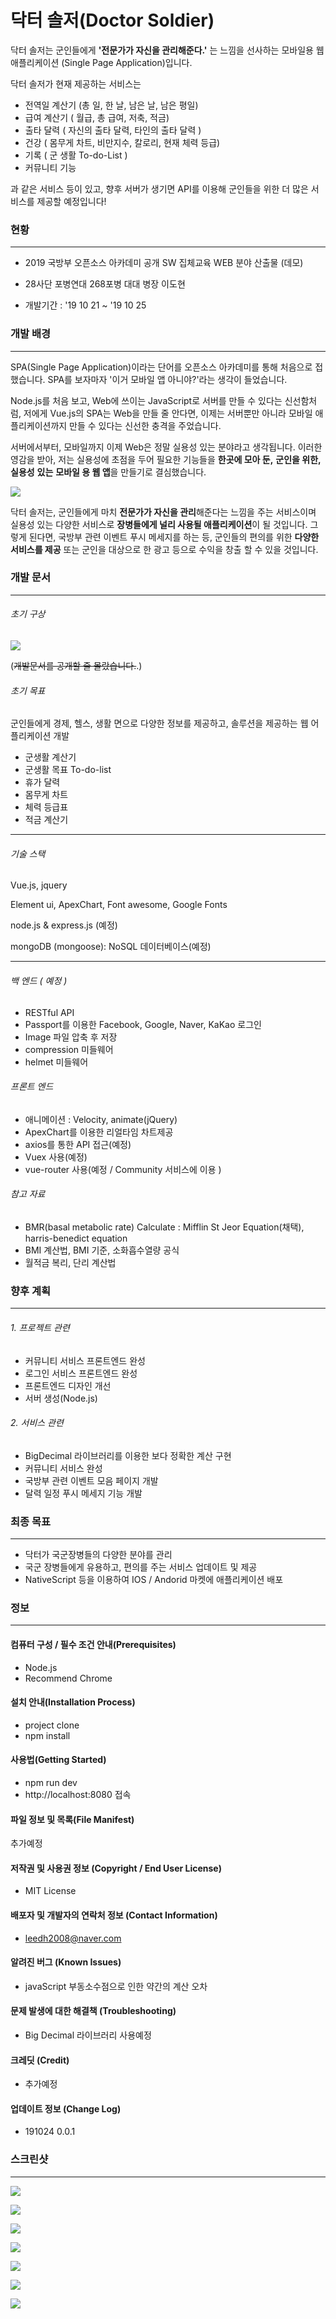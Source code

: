 # 닥터 솔저(Doctor Soldier)

닥터 솔저는 군인들에게 **'전문가가 자신을 관리해준다.'** 는 느낌을 선사하는 모바일용 웹 애플리케이션 (Single Page Application)입니다.

닥터 솔저가 현재 제공하는 서비스는

- 전역일 계산기 (총 일,  한 날, 남은 날, 남은 평일)
- 급여 계산기 ( 월급, 총 급여, 저축, 적금)
- 출타 달력 ( 자신의 출타 달력, 타인의 출타 달력  )
- 건강 ( 몸무게 차트, 비만지수, 칼로리, 현재 체력 등급)
- 기록 ( 군 생활 To-do-List )
- 커뮤니티 기능

과 같은 서비스 등이 있고, 향후 서버가 생기면 API를 이용해 군인들을 위한 더 많은 서비스를 제공할 예정입니다!

### 현황

------

- 2019 국방부 오픈소스 아카데미 공개 SW 집체교육 WEB 분야 산출물 (데모) 

- 28사단 포병연대 268포병 대대 병장 이도현
- 개발기간 : '19 10 21 ~ '19 10 25

### 개발 배경 

------

 SPA(Single Page Application)이라는 단어를 오픈소스 아카데미를 통해 처음으로 접했습니다. SPA를 보자마자 '이거 모바일 앱 아니야?'라는 생각이 들었습니다. 

 Node.js를 처음 보고, Web에 쓰이는 JavaScript로 서버를 만들 수 있다는 신선함처럼, 저에게 Vue.js의 SPA는 Web을 만들 줄 안다면, 이제는 서버뿐만 아니라 모바일 애플리케이션까지 만들 수 있다는 신선한 충격을 주었습니다.

 서버에서부터, 모바일까지 이제 Web은 정말 실용성 있는 분야라고 생각됩니다. 이러한 영감을 받아, 저는 실용성에 초점을 두어 필요한 기능들을 **한곳에 모아 둔,** **군인을 위한, 실용성** **있는** **모바일 용 웹 앱**을 만들기로 결심했습니다.

![](https://drive.google.com/uc?export=view&id=1Vr-g32liMfnXJkwY6El8Nw8Z6QVaFbI2)

 닥터 솔저는, 군인들에게 마치 **전문가가 자신을 관리**해준다는 느낌을 주는 서비스이며 실용성 있는 다양한 서비스로 **장병들에게 널리 사용될 애플리케이션**이 될 것입니다. 그렇게 된다면, 국방부 관련 이벤트 푸시 메세지를 하는 등, 군인들의 편의를 위한 **다양한 서비스를 제공** 또는 군인을 대상으로 한 광고 등으로 수익을 창출 할  수 있을 것입니다.

### 개발 문서

------

###### 초기 구상

![](https://drive.google.com/uc?export=view&id=13-GIM4JdxTwkWZvDF5zbYBF2Uoxte-N9)

(~~개발문서를 공개할 줄 몰랐습니다.~~.)

###### 초기 목표

 군인들에게 경제, 헬스, 생활 면으로 다양한 정보를 제공하고, 솔루션을 제공하는 웹 어플리케이션 개발

- 군생활 계산기
- 군생활 목표 To-do-list
- 휴가 달력
- 몸무게 차트
- 체력 등급표
- 적금 계산기

------

###### 기술 스택

Vue.js, jquery

Element ui, ApexChart, Font awesome, Google Fonts

node.js & express.js (예정)

mongoDB (mongoose): NoSQL 데이터베이스(예정)

------

###### 백 엔드 ( 예정 )

- RESTful API
- Passport를 이용한 Facebook, Google, Naver, KaKao 로그인
- Image 파일 압축 후 저장
- compression 미들웨어 
- helmet 미들웨어

###### 프론트 엔드

- 애니메이션 : Velocity, animate(jQuery)
- ApexChart를 이용한 리얼타임 차트제공
- axios를 통한 API 접근(예정)
- Vuex 사용(예정)
- vue-router 사용(예정 / Community 서비스에 이용 ) 

###### 참고 자료

-  BMR(basal metabolic rate) Calculate :  Mifflin St Jeor Equation(채택), harris-benedict equation
- BMI 계산법, BMI 기준, 소화흡수열량 공식
- 월적금 복리, 단리 계산법

### 향후 계획

------

###### 1. 프로젝트 관련

- 커뮤니티 서비스 프론트엔드 완성
- 로그인 서비스 프론트엔드 완성
- 프론트엔드 디자인 개선
- 서버 생성(Node.js)

###### 2. 서비스 관련

- BigDecimal 라이브러리를 이용한 보다 정확한 계산 구현
- 커뮤니티 서비스 완성
- 국방부 관련 이벤트 모음 페이지 개발
- 달력 일정 푸시 메세지 기능 개발

### 최종 목표

------

- 닥터가 국군장병들의 다양한 분야를 관리
- 국군 장병들에게 유용하고, 편의를 주는 서비스 업데이트 및 제공
- NativeScript 등을 이용하여 IOS / Andorid 마켓에 애플리케이션 배포


### 정보

------

#### 컴퓨터 구성 / 필수 조건 안내(Prerequisites)

- Node.js
- Recommend Chrome

#### 설치 안내(Installation Process)

- project clone
- npm install

#### 사용법(Getting Started)

- npm run dev
- http://localhost:8080 접속

#### 파일 정보 및 목록(File Manifest)

추가예정

#### 저작권 및 사용권 정보 (Copyright / End User License)

- MIT License

#### 배포자 및 개발자의 연락처 정보 (Contact Information)

- leedh2008@naver.com

#### 알려진 버그 (Known Issues)

- javaScript 부동소수점으로 인한 약간의 계산 오차

#### 문제 발생에 대한 해결책 (Troubleshooting)

- Big Decimal 라이브러리 사용예정

#### 크레딧 (Credit)

- 추가예정

#### 업데이트 정보 (Change Log)

- 191024 0.0.1



### 스크린샷

------

![](https://drive.google.com/uc?export=view&id=1Vr-g32liMfnXJkwY6El8Nw8Z6QVaFbI2)

![](https://drive.google.com/uc?export=view&id=1y0lET6vWDbhbhSSO113-1NNXE6zq3YQs)

![](https://drive.google.com/uc?export=view&id=13wISoIWEPvwOo0qO5B--11IJ6DpCX4YI)

![](https://drive.google.com/uc?export=view&id=1-rRgFSU1r6ybRbThImnEHoqIEvw91Esa)

![](https://drive.google.com/uc?export=view&id=1h-UDCJDJRsUcbgicTfq5JHZzKXOc0td9)

![](https://drive.google.com/uc?export=view&id=1htqECALPFgUk4LEQ9JQ195nRpoCnvYdt)

![](https://drive.google.com/uc?export=view&id=1V1Mf8ILLw3ZTwD-DvLhjveOXqLZpg1HF)
